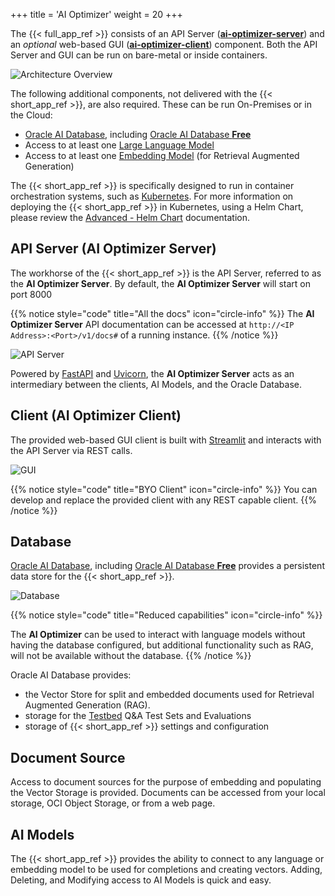 +++
title = 'AI Optimizer'
weight = 20
+++

<!--
Copyright (c) 2024, 2025, Oracle and/or its affiliates.
Licensed under the Universal Permissive License v1.0 as shown at http://oss.oracle.com/licenses/upl.

spell-checker:ignore streamlit, uvicorn
-->

The {{< full_app_ref >}} consists of an API Server ([**ai-optimizer-server**](#api-server-ai-optimizer-server)) and an _optional_ web-based GUI ([**ai-optimizer-client**](#client-ai-optimizer-client)) component.  Both the API Server and GUI can be run on bare-metal or inside containers.  

![Architecture Overview](images/arch_overview.png)

The following additional components, not delivered with the {{< short_app_ref >}}, are also required.  These can be run On-Premises or in the Cloud:
- [Oracle AI Database](#database), including [Oracle AI Database **Free**](https://www.oracle.com/database/free)
- Access to at least one [Large Language Model](#large-language-model)
- Access to at least one [Embedding Model](#embedding-model) (for Retrieval Augmented Generation)

The {{< short_app_ref >}} is specifically designed to run in container orchestration systems, such as [Kubernetes](https://kubernetes.io/).  For more information on deploying the {{< short_app_ref >}} in Kubernetes, using a Helm Chart, please review the [Advanced - Helm Chart](/advanced/helm) documentation.

## API Server (AI Optimizer Server)

The workhorse of the {{< short_app_ref >}} is the API Server, referred to as the **AI Optimizer Server**.  By default, the **AI Optimizer Server** will start on port 8000

{{% notice style="code" title="All the docs" icon="circle-info" %}}
The **AI Optimizer Server** API documentation can be accessed at `http://<IP Address>:<Port>/v1/docs#` of a running instance. 
{{% /notice %}}

![API Server](images/api_server.png)

Powered by [FastAPI](https://fastapi.tiangolo.com/) and [Uvicorn](https://www.uvicorn.org/), the **AI Optimizer Server** acts as an intermediary between the clients, AI Models, and the Oracle Database.

## Client (AI Optimizer Client)

The provided web-based GUI client is built with [Streamlit](https://streamlit.io/) and interacts with the API Server via REST calls.  

![GUI](./images/gui.png)

{{% notice style="code" title="BYO Client" icon="circle-info" %}}
You can develop and replace the provided client with any REST capable client.
{{% /notice %}}

## Database

[Oracle AI Database](https://www.oracle.com/database), including [Oracle AI Database **Free**](https://www.oracle.com/database/free) provides a persistent data store for the {{< short_app_ref >}}.  

![Database](./images/vector_storage.png)

{{% notice style="code" title="Reduced capabilities" icon="circle-info" %}}
<!-- Hard-coding AI Optimizer to avoid unsafe HTML, this is an exception -->
The **AI Optimizer** can be used to interact with language models without having the database configured, but additional functionality such as RAG, will not be available without the database.
{{% /notice %}}

Oracle AI Database provides:

- the Vector Store for split and embedded documents used for Retrieval Augmented Generation (RAG).
- storage for the [Testbed](testbed) Q&A Test Sets and Evaluations
- storage of {{< short_app_ref >}} settings and configuration

## Document Source

Access to document sources for the purpose of embedding and populating the Vector Storage is provided. Documents can be accessed from your local storage, OCI Object Storage, or from a web page.

## AI Models

The {{< short_app_ref >}} provides the ability to connect to any language or embedding model to be used for completions and creating vectors.  Adding, Deleting, and Modifying access to AI Models is quick and easy.
